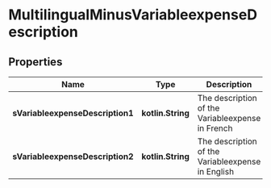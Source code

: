 
# MultilingualMinusVariableexpenseDescription

## Properties
Name | Type | Description | Notes
------------ | ------------- | ------------- | -------------
**sVariableexpenseDescription1** | **kotlin.String** | The description of the Variableexpense in French |  [optional]
**sVariableexpenseDescription2** | **kotlin.String** | The description of the Variableexpense in English |  [optional]



